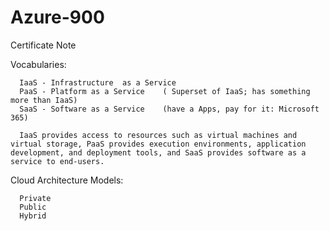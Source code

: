 # Azure-900
Certificate Note

Vocabularies: 

      IaaS - Infrastructure  as a Service
      PaaS - Platform as a Service    ( Superset of IaaS; has something more than IaaS)
      SaaS - Software as a Service    (have a Apps, pay for it: Microsoft 365)
      
      IaaS provides access to resources such as virtual machines and virtual storage, PaaS provides execution environments, application development, and deployment tools, and SaaS provides software as a service to end-users.
      
Cloud Architecture Models: 

      Private
      Public 
      Hybrid
